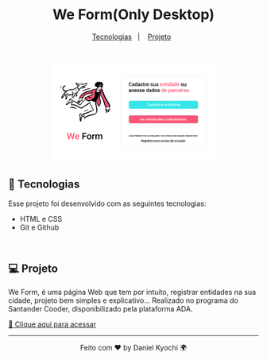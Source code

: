 <h1 align="center"> We Form(Only Desktop)</h1>

<p align="center">
  <a href="#-tecnologias">Tecnologias</a>&nbsp;&nbsp;&nbsp;|&nbsp;&nbsp;&nbsp;
  <a href="#-projeto">Projeto</a>&nbsp;&nbsp;
</p>
<br>

<p align="center">
  <img src=".github/preview.png" width="65%">
</p>

## 🚀 Tecnologias

Esse projeto foi desenvolvido com as seguintes tecnologias:

- HTML e CSS
- Git e Github
<br>

## 💻 Projeto

We Form, é uma página Web que tem por intuito, registrar entidades na sua cidade, projeto bem simples e explicativo... Realizado no programa do Santander Cooder, disponibilizado pela plataforma ADA.

[🔗 Clique aqui para acessar](https://projeto-explore.vercel.app/)

---

<p align="center">Feito com ♥ by Daniel Kyochi 🌍</p>
